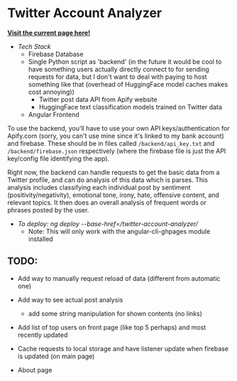 # Twitter Account Analyzer
[**Visit the current page here!**](https://chenry22.github.io/twitter-account-analyzer/)

- *Tech Stack*
    - Firebase Database
    - Single Python script as 'backend' (in the future it would be cool to have something users actually directly connect to for sending requests for data, but I don't want to deal with paying to host something like that (overhead of HuggingFace model caches makes cost annoying))
        - Twitter post data API from Apify website
        - HuggingFace text classification models trained on Twitter data
    - Angular Frontend

To use the backend, you'll have to use your own API keys/authentication for Apify.com (sorry, you can't use mine since it's linked to my bank account) and firebase. These should be in files called `/backend/api_key.txt` and `/backend/firebase.json` respectively (where the firebase file is just the API key/config file identifying the app).

Right now, the backend can handle requests to get the basic data from a Twitter profile, and can do analysis of this data which is parses. This analysis includes classifying each individual post by sentiment (positivity/negativity), emotional tone, irony, hate, offensive content, and relevant topics. It then does an overall analysis of frequent words or phrases posted by the user.

- *To deploy: ng deploy --base-href=/twitter-account-analyzer/*
    - Note: This will only work with the angular-cli-ghpages module installed

## TODO:
- Add way to manually request reload of data (different from automatic one)
- Add way to see actual post analysis
    - add some string manipulation for shown contents (no links)

- Add list of top users on front page (like top 5 perhaps) and most recently updated
- Cache requests to local storage and have listener update when firebase is updated (on main page)
- About page
